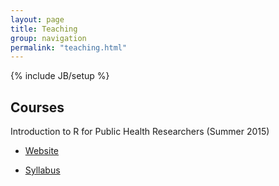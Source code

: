 ```yaml
---
layout: page
title: Teaching
group: navigation
permalink: "teaching.html"
---
```

{% include JB/setup %}

Courses
-------------

Introduction to R for Public Health Researchers (Summer 2015)

- [Website](http://www.aejaffe.com/summerR_2015/)

- [Syllabus](http://www.aejaffe.com/summerR_2015/docs/Syllabus-summerR-student.doc)
